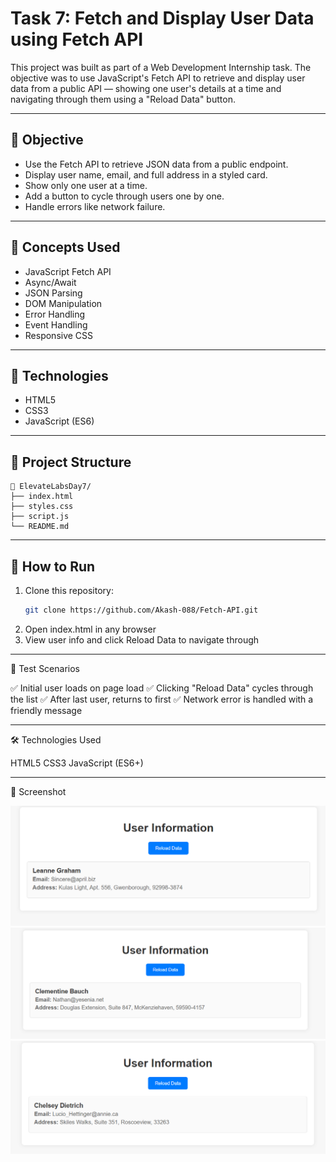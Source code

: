 # Task 7: Fetch and Display User Data using Fetch API

This project was built as part of a Web Development Internship task. The objective was to use JavaScript's Fetch API to retrieve and display user data from a public API — showing one user's details at a time and navigating through them using a "Reload Data" button.

---

## 📌 Objective

- Use the Fetch API to retrieve JSON data from a public endpoint.
- Display user name, email, and full address in a styled card.
- Show only one user at a time.
- Add a button to cycle through users one by one.
- Handle errors like network failure.

---

## 🧠 Concepts Used

- JavaScript Fetch API
- Async/Await
- JSON Parsing
- DOM Manipulation
- Error Handling
- Event Handling
- Responsive CSS

---

## 🔧 Technologies

- HTML5
- CSS3
- JavaScript (ES6)

---

## 📂 Project Structure

```
📁 ElevateLabsDay7/
├── index.html 
├── styles.css 
├── script.js 
└── README.md
```

---

## 🚀 How to Run

1. Clone this repository:
   ```bash
   git clone https://github.com/Akash-088/Fetch-API.git
   ```
2. Open index.html in any browser
3. View user info and click Reload Data to navigate through

---

🧪 Test Scenarios

✅ Initial user loads on page load
✅ Clicking "Reload Data" cycles through the list
✅ After last user, returns to first
✅ Network error is handled with a friendly message

---

🛠 Technologies Used

HTML5
CSS3
JavaScript (ES6+)

---

📸 Screenshot

![Screenshot](Screenshot-1.png)
![Screenshot](Screenshot-2.png)
![Screenshot](Screenshot-3.png)

